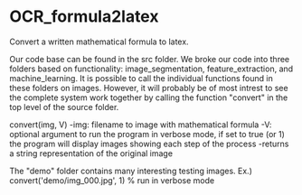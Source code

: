 OCR_formula2latex
=================

Convert a written mathematical formula to latex.

Our code base can be found in the src folder. We broke our code into three folders based on functionality: image_segmentation, feature_extraction, and machine_learning. It is possible to call the individual functions found in these folders on images. However, it will probably be of most intrest to see the complete system work together by calling the function "convert" in the top level of the source folder.

convert(img, V)
  -img: filename to image with mathematical formula
  -V: optional argument to run the program in verbose mode, if set to true (or 1) the program will display images showing each step of the process
  -returns a string representation of the original image 

The "demo" folder contains many interesting testing images.
  Ex.) convert('demo/img_000.jpg', 1) % run in verbose mode